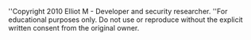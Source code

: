 '﻿'Copyright 2010 Elliot M - Developer and security researcher.
''For educational purposes only. Do not use or reproduce without the explicit written consent from the original owner.

